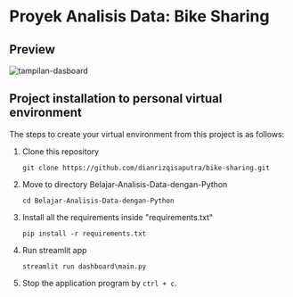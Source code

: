 # Proyek Analisis Data: Bike Sharing 

## Preview
![tampilan-dasboard](https://github.com/dianrizqisaputra/bike-sharing/assets/91761759/35d8599f-c54e-4307-8360-4b85c2c60518)



## Project installation to personal virtual environment
The steps to create your virtual environment from this project is as follows:

1. Clone this repository
   ```
   git clone https://github.com/dianrizqisaputra/bike-sharing.git
   ```

2. Move to directory Belajar-Analisis-Data-dengan-Python
   ```
   cd Belajar-Analisis-Data-dengan-Python
   ```

3. Install all the requirements inside "requirements.txt"
   ```
   pip install -r requirements.txt
   ```

4. Run streamlit app
   ```
   streamlit run dashboard\main.py
   ```

5. Stop the application program by `ctrl + c`.
